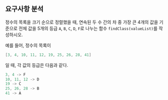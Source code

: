## 요구사항 분석
정수의 목록을 크기 순으로 정렬했을 때, 연속된 두 수 간의 차 중 가장 큰 4개의 값을 기준으로 전체 값을 5개의 등급 ```A```, ```B```, ```C```, ```D```, ```F```로 나누는 함수 ```findClass(valueList)```를 작성하시오.

예를 들어, 정수의 목록이
```kotlin
[3, 4, 10, 11, 12, 19, 25, 26, 28, 41]
```
일 때, 각 값의 등급은 다음과 같다.
```kotlin
3, 4 -> F
10, 11, 12 -> D
19 -> C
25, 26, 28 -> B
41 -> A
```
